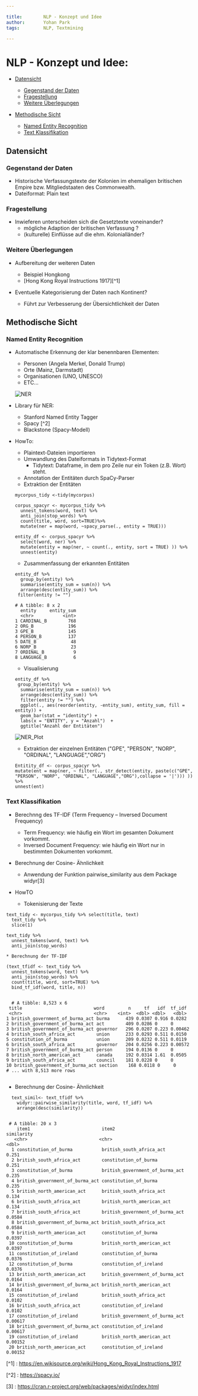 ```yaml
---

title:        NLP - Konzept und Idee 
author:       Yohan Park
tags:         NLP, Textmining

---
```


# NLP - Konzept und Idee:

- [Datensicht](#datensicht)
  - [Gegenstand der Daten](#gegenstand-der-daten)
  - [Fragestellung](#fragestellung)
  - [Weitere Überlegungen](#weitere-überlegungen)
  
- [Methodische Sicht](#methodische-sicht)
  - [Named Entity Recognition](#named-entity-recognition)
  - [Text Klassifikation](#text-klassifikation)
  
## Datensicht
### Gegenstand der Daten

* Historische Verfassungstexte der Kolonien im ehemaligen britischen Empire bzw. Mitgliedstaaten des Commonwealth.
* Dateiformat: Plain text

### Fragestellung 

* Inwieferen unterscheiden sich die Gesetztexte voneinander? 
  * mögliche Adaption der britischen Verfassung ? 
  * (kulturelle) Einflüsse auf die ehm. Kolonialländer?
  
### Weitere Überlegungen

* Aufbereitung der weiteren Daten 
  * Beispiel Hongkong 
  * [Hong Kong Royal Instructions 1917][^1]
  
  
* Eventuelle Kategorisierung der Daten nach Kontinent? 
  * Führt zur Verbesserung der Übersichtlichkeit der Daten

## Methodische Sicht
  
### Named Entity Recognition
  
* Automatische Erkennung der klar benennbaren Elementen: 
  * Personen (Angela Merkel, Donald Trump)
  * Orte (Mainz, Darmstadt)
  * Organisationen (UNO, UNESCO)
  * ETC... 
  
  ![NER](./Image/NER.png)
  
* Library für NER: 
  * Stanford Named Entity Tagger
  * Spacy [^2]
  * Blackstone (Spacy-Modell)

* HowTo:

  * Plaintext-Dateien importieren  
  * Umwandlung des Dateiformats in Tidytext-Format 
    * Tidytext: Dataframe, in dem pro Zeile nur ein Token (z.B. Wort) steht.
  * Annotation der Entitäten durch SpaCy-Parser
  * Extraktion der Entitäten
  ```
  mycorpus_tidy <-tidy(mycorpus) 

  corpus_spacyr <- mycorpus_tidy %>% 
    unnest_tokens(word, text) %>% 
    anti_join(stop_words) %>% 
    count(title, word, sort=TRUE)%>%
    mutate(ner = map(word, ~spacy_parse(., entity = TRUE)))
  
  entity_df <- corpus_spacyr %>% 
    select(word, ner) %>% 
    mutate(entity = map(ner, ~ count(., entity, sort = TRUE) )) %>% 
    unnest(entity)
  ```
  * Zusammenfassung der erkannten Entitäten
  ```
  entity_df %>% 
    group_by(entity) %>% 
    summarise(entity_sum = sum(n)) %>% 
    arrange(desc(entity_sum)) %>% 
   filter(entity != "")
   
  # A tibble: 8 x 2
    entity     entity_sum
    <chr>           <int>
  1 CARDINAL_B        768
  2 ORG_B             196
  3 GPE_B             145
  4 PERSON_B          137
  5 DATE_B             48
  6 NORP_B             23
  7 ORDINAL_B           9
  8 LANGUAGE_B          6

  ```
    * Visualisierung 
  ```
  entity_df %>% 
   group_by(entity) %>% 
    summarise(entity_sum = sum(n)) %>% 
    arrange(desc(entity_sum)) %>% 
    filter(entity != "") %>%
    ggplot(., aes(reorder(entity, -entity_sum), entity_sum, fill = entity)) +
    geom_bar(stat = "identity") +
    labs(x = "ENTITY", y = "Anzahl")  +
    ggtitle("Anzahl der Entitäten")
  ```
  
  ![NER_Plot](./Image/NER_Plot.jpeg)
  
  * Extraktion der einzelnen Entitäten ("GPE", "PERSON", "NORP", "ORDINAL", "LANGUAGE","ORG")
  
  ```
  Entitity_df <- corpus_spacyr %>% 
  mutate(ent = map(ner, ~ filter(., str_detect(entity, paste(c("GPE", "PERSON", "NORP", "ORDINAL", "LANGUAGE","ORG"),collapse = '|'))) )) %>% 
  unnest(ent)
  ```

 ### Text Klassifikation
  
  * Berechnng des TF-IDF (Term Frequency – Inversed Document Frequency)
    * Term Frequency: wie häufig ein Wort im gesamten Dokument vorkommt. 
    * Inversed Document Frequency: wie häufig ein Wort nur in bestimmten Dokumenten vorkommt. 
    
  * Berechnung der Cosine- Ähnlichkeit 
    * Anwendung der Funktion pairwise_similarity aus dem Package widyr[3]
   
  * HowTO
  
    * Tokenisierung der Texte 
  ```
  text_tidy <- mycorpus_tidy %>% select(title, text)
    text_tidy %>% 
    slice(1)

  text_tidy %>% 
    unnest_tokens(word, text) %>% 
    anti_join(stop_words)
  ```
  
    * Berechnung der TF-IDF 
  ```
  (text_tfidf <- text_tidy %>% 
    unnest_tokens(word, text) %>% 
    anti_join(stop_words) %>% 
    count(title, word, sort=TRUE) %>% 
    bind_tf_idf(word, title, n))
    
    
    # A tibble: 8,523 x 6
   title                           word         n     tf   idf  tf_idf
   <chr>                           <chr>    <int>  <dbl> <dbl>   <dbl>
 1 british_government_of_burma_act burma      439 0.0307 0.916 0.0282 
 2 british_government_of_burma_act act        409 0.0286 0     0      
 3 british_government_of_burma_act governor   296 0.0207 0.223 0.00462
 4 british_south_africa_act        union      233 0.0293 0.511 0.0150 
 5 constitution_of_burma           union      209 0.0232 0.511 0.0119 
 6 british_south_africa_act        governor   204 0.0256 0.223 0.00572
 7 british_government_of_burma_act person     194 0.0136 0     0      
 8 british_north_american_act      canada     192 0.0314 1.61  0.0505 
 9 british_south_africa_act        council    181 0.0228 0     0      
10 british_government_of_burma_act section    168 0.0118 0     0      
# ... with 8,513 more rows
    
  ```  
  * Berechnung der Cosine- Ähnlichkeit 
  ```
    text_simil<- text_tfidf %>% 
      widyr::pairwise_similarity(title, word, tf_idf) %>% 
      arrange(desc(similarity))
      
      
   # A tibble: 20 x 3
      item1                           item2                           similarity
     <chr>                           <chr>                                <dbl>
    1 constitution_of_burma           british_south_africa_act           0.251  
    2 british_south_africa_act        constitution_of_burma              0.251  
    3 constitution_of_burma           british_government_of_burma_act    0.235  
    4 british_government_of_burma_act constitution_of_burma              0.235  
    5 british_north_american_act      british_south_africa_act           0.134  
    6 british_south_africa_act        british_north_american_act         0.134  
    7 british_south_africa_act        british_government_of_burma_act    0.0584 
    8 british_government_of_burma_act british_south_africa_act           0.0584 
    9 british_north_american_act      constitution_of_burma              0.0397 
   10 constitution_of_burma           british_north_american_act         0.0397 
   11 constitution_of_ireland         constitution_of_burma              0.0376 
   12 constitution_of_burma           constitution_of_ireland            0.0376 
   13 british_north_american_act      british_government_of_burma_act    0.0164 
   14 british_government_of_burma_act british_north_american_act         0.0164 
   15 constitution_of_ireland         british_south_africa_act           0.0102 
   16 british_south_africa_act        constitution_of_ireland            0.0102 
   17 constitution_of_ireland         british_government_of_burma_act    0.00617
   18 british_government_of_burma_act constitution_of_ireland            0.00617
   19 constitution_of_ireland         british_north_american_act         0.00152
   20 british_north_american_act      constitution_of_ireland            0.00152    
  ```

  [^1] : https://en.wikisource.org/wiki/Hong_Kong_Royal_Instructions_1917
  
  [^2] : https://spacy.io/
  
  [3] : https://cran.r-project.org/web/packages/widyr/index.html

